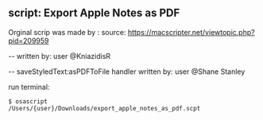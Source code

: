 ## script: Export Apple Notes as PDF

Orginal scrip was made by : source: <a href="https://macscripter.net/viewtopic.php?pid=209959">https://macscripter.net/viewtopic.php?pid=209959</a>

-- written by: user @KniazidisR

-- saveStyledText:asPDFToFile handler written by: user @Shane Stanley



run terminal:

<code>$ osascript /Users/{user}/Downloads/export_apple_notes_as_pdf.scpt</code>

